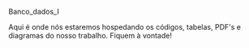Banco_dados_I

Aqui é onde nós estaremos hospedando os códigos, tabelas, PDF's e diagramas do nosso trabalho. Fiquem à vontade!